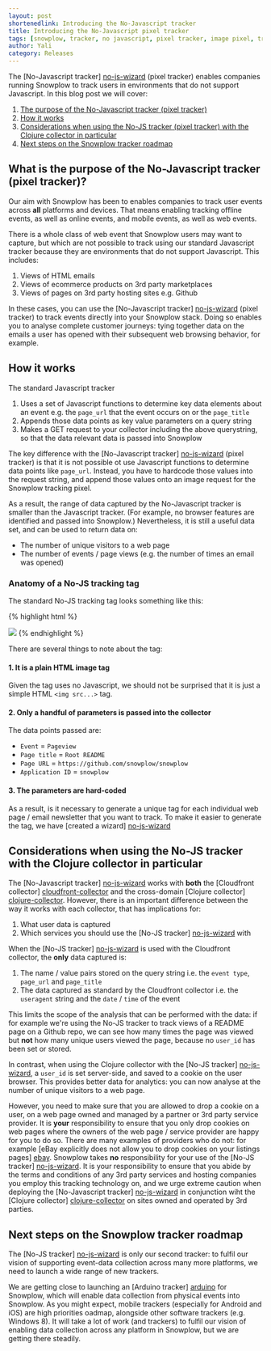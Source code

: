 ```yaml
---
layout: post
shortenedlink: Introducing the No-Javascript tracker
title: Introducing the No-Javascript pixel tracker
tags: [snowplow, tracker, no javascript, pixel tracker, image pixel, tracking pixel]
author: Yali
category: Releases
---
```


The [No-Javascript tracker] [no-js-wizard] (pixel tracker) enables companies running Snowplow to track users in environments that do not support Javascript. In this blog post we will cover:

1. [The purpose of the No-Javascript tracker (pixel tracker)](/blog/2013/01/29/introducing-the-no-js-tracker#why) 
2. [How it works](/blog/2013/01/29/introducing-the-no-js-tracker#mechanics)
3. [Considerations when using the No-JS tracker (pixel tracker) with the Clojure collector in particular](/blog/2013/01/29/introducing-the-no-js-tracker#collector-considerations)
4. [Next steps on the Snowplow tracker roadmap](/blog/2013/01/29/introducing-the-no-js-tracker#roadmap)

<a name="why" ><h2>What is the purpose of the No-Javascript tracker (pixel tracker)?</h2> </a>

Our aim with Snowplow has been to enables companies to track user events across **all** platforms and devices. That means enabling tracking offline events, as well as online events, and mobile events, as well as web events.

There is a whole class of web event that Snowplow users may want to capture, but which are not possible to track using our standard Javascript tracker because they are environments that do not support Javascript. This includes:

1. Views of HTML emails
2. Views of ecommerce products on 3rd party marketplaces
3. Views of pages on 3rd party hosting sites e.g. Github 

In these cases, you can use the [No-Javascript tracker] [no-js-wizard] (pixel tracker) to track events directly into your Snowplow stack. Doing so enables you to analyse complete customer journeys: tying together data on the emails a user has opened with their subsequent web browsing behavior, for example. 

<!--more-->

<a name="mechanics"><h2>How it works</h2></a>

The standard Javascript tracker 

1. Uses a set of Javascript functions to determine key data elements about an event e.g. the `page_url` that the event occurs on or the `page_title`
2. Appends those data points as key value parameters on a query string
3. Makes a GET request to your collector including the above querystring, so that the data relevant data is passed into Snowplow

The key difference with the [No-Javascript tracker] [no-js-wizard] (pixel tracker) is that it is not possible ot use Javascript functions to determine data points like `page_url`. Instead, you have to hardcode those values into the request string, and append those values onto an image request for the Snowplow tracking pixel.

As a result, the range of data captured by the No-Javascript tracker is smaller than the Javascript tracker. (For example, no browser features are identified and passed into Snowplow.) Nevertheless, it is still a useful data set, and can be used to return data on:

* The number of unique visitors to a web page
* The number of events / page views (e.g. the number of times an email was opened)

### Anatomy of a No-JS tracking tag

The standard No-JS tracking tag looks something like this:

{% highlight html %}
<!--Snowplow start plowing-->
<img src="http://collector.snplow.com/i?&e=pv&page=Root%20README&url=http%3A%2F%2Fgithub.com%2Fsnowplow%2Fsnowplow&aid=snowplow&p=web&tv=no-js-0.1.0" />
<!--Snowplow stop plowing-->
{% endhighlight %}

There are several things to note about the tag:

#### 1. It is a plain HTML image tag

Given the tag uses no Javascript, we should not be surprised that it is just a simple HTML `<img src...>` tag.

#### 2. Only a handful of parameters is passed into the collector

The data points passed are:

* `Event` = `Pageview`
* `Page title` = `Root README`
* `Page URL` = `https://github.com/snowplow/snowplow`
* `Application ID` = `snowplow`

#### 3. The parameters are hard-coded

As a result, is it necessary to generate a unique tag for each individual web page / email newsletter that you want to track. To make it easier to generate the tag, we have [created a wizard] [no-js-wizard]

<a name="collector-considerations"><h2>Considerations when using the No-JS tracker with the Clojure collector in particular</h2></a>

The [No-Javascript tracker] [no-js-wizard] works with **both** the [Cloudfront collector] [cloudfront-collector] and the cross-domain [Clojure collector] [clojure-collector]. However, there is an important difference between the way it works with each collector, that has implications for:

1. What user data is captured
2. Which services you should use the [No-JS tracker] [no-js-wizard] with

When the [No-JS tracker] [no-js-wizard] is used with the Cloudfront collector, the **only** data captured is:

1. The name / value pairs stored on the query string i.e. the `event type`, `page_url` and `page_title`
2. The data captured as standard by the Cloudfront collector i.e. the `useragent` string and the `date` / `time` of the event

This limits the scope of the analysis that can be performed with the data: if for example we're using the No-JS tracker to track views of a README page on a Github repo, we can see how many times the page was viewed but **not** how many unique users viewed the page, because no `user_id` has been set or stored.

In contrast, when using the Clojure collector with the [No-JS tracker] [no-js-wizard], a `user_id` is set server-side, and saved to a cookie on the user browser. This provides better data for analytics: you can now analyse at the number of unique visitors to a web page. 

However, you need to make sure that you are allowed to drop a cookie on a user, on a web page owned and managed by a partner or 3rd party service provider. It is **your** responsibility to ensure that you only drop cookies on web pages where the owners of the web page / service provider are happy for you to do so. There are many examples of providers who do not: for example [eBay explicitly does not allow you to drop cookies on your listings pages] [ebay]. Snowplow takes **no** responsibility for your use of the [No-JS tracker] [no-js-wizard]. It is your responsibility to ensure that you abide by the terms and conditions of any 3rd party services and hosting companies you employ this tracking technology on, and we urge extreme caution when deploying the [No-Javascript tracker] [no-js-wizard] in conjunction wiht the [Clojure collector] [clojure-collector] on sites owned and operated by 3rd parties. 

<a name="roadmap"><h2>Next steps on the Snowplow tracker roadmap</h2></a>

The [No-JS tracker] [no-js-wizard] is only our second tracker: to fulfil our vision of supporting event-data collection across many more platforms, we need to launch a wide range of new trackers. 

We are getting close to launching an [Arduino tracker] [arduino] for Snowplow, which will enable data collection from physical events into Snowplow. As you might expect, mobile trackers (especially for Android and iOS) are high priorities oadmap, alongside other software trackers (e.g. Windows 8). It will take a lot of work (and trackers) to fulfil our vision of enabling data collection across any platform in Snowplow, but we are getting there steadily.


[no-js-wizard]: /no-js-tracker.html
[ebay]: http://pages.ebay.com/help/policies/listing-javascript.html
[cloudfront-collector]: https://github.com/snowplow/snowplow/wiki/setting-up-the-cloudfront-collector
[clojure-collector]: https://github.com/snowplow/snowplow/wiki/setting-up-the-clojure-collector
[javascript-tracker]: https://github.com/snowplow/snowplow/wiki/javascript-tracker
[arduino]: https://github.com/snowplow/snowplow-arduino-tracker